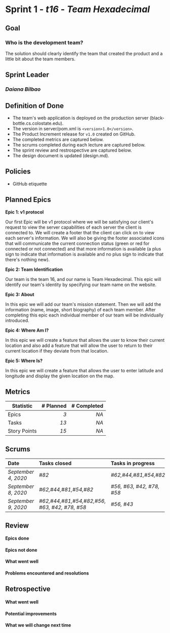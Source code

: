 # Sprint 1 - *t16* - *Team Hexadecimal*

## Goal

### Who is the development team?
The solution should clearly identify the team that created the product and a little bit about the team members.

## Sprint Leader

### *Daiana Bilbao*

## Definition of Done

* The team's web application is deployed on the production server (black-bottle.cs.colostate.edu).
* The version in server/pom.xml is `<version>1.0</version>`.
* The Product Increment release for `v1.0` created on GitHub.
* The completed metrics are captured below.
* The scrums completed during each lecture are captured below.
* The sprint review and restrospective are captured below.
* The design document is updated (design.md).

## Policies

* GitHub etiquette

## Planned Epics

**Epic 1: v1 protocol**

Our first Epic will be v1 protocol where we will be satisfying our client's request to view the server capabilities of each server the client is connected to. 
We will create a footer that the client can click on to view each server's information. We will also be giving the footer associated icons that will communicate the current connection status (green or red for connected or not connected) and that more information is available (a plus sign to indicate that information is available and no plus sign to indicate that there's nothing new).

**Epic 2: Team Identification**

Our team is the team 16, and our name is Team Hexadecimal. This epic will identify our team's identity by specifying our team name on the website. 

**Epic 3: About**

In this epic we will add our team's mission statement. Then we will add the information (name, image, short biography) of each team member. After completing this epic each individual member of our team will be individually introduced. 

**Epic 4: Where Am I?**

In this epic we will create a feature that allows the user to know their current location and also add a feature that will allow the user to return to their current location if they deviate from that location. 

**Epic 5: Where Is?**

In this epic we will create a feature that allows the user to enter latitude and longitude and display the given location on the map. 

## Metrics

| Statistic | # Planned | # Completed |
| --- | ---: | ---: |
| Epics | *3* | *NA* |
| Tasks |  *13*   | *NA* | 
| Story Points |  *15*  | *NA* | 

## Scrums

| Date | Tasks closed  | Tasks in progress | Impediments |
| :--- | :--- | :--- | :--- |
| *September 4, 2020* | *#82* | *#62,#44,#81,#54,#82* | *None* | 
| *September 8, 2020* | *#62,#44,#81,#54,#82* | *#56, #63, #42, #78, #58* | *None* | 
| *September 9, 2020* | *#62,#44,#81,#54,#82,#56, #63, #42, #78, #58* | *#56, #43* | *None* | 

## Review

#### Epics done  

#### Epics not done 

#### What went well

#### Problems encountered and resolutions


## Retrospective

#### What went well

#### Potential improvements

#### What we will change next time
